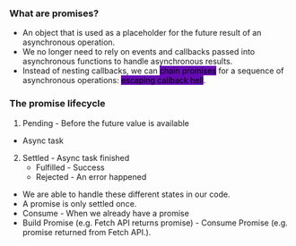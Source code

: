 ### What are promises?
- An object that is used as a placeholder for the future result of an asynchronous operation.
- We no longer need to rely on events and callbacks passed into asynchronous functions to handle asynchronous results.
- Instead of nesting callbacks, we can <mark style="background: #650BB3;">chain promises</mark> for a sequence of asynchronous operations: <mark style="background: #650BB3;">escaping callback hell</mark>.

### The promise lifecycle
1. Pending - Before the future value is available
- Async task
2. Settled - Async task finished
	- Fulfilled - Success
	- Rejected - An error happened
- We are able to handle these different states in our code.
- A promise is only settled once.
- Consume - When we already have a promise 
- Build Promise (e.g. Fetch API returns promise) - Consume Promise (e.g. promise returned from Fetch API.).